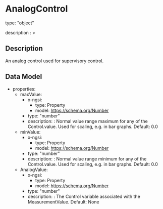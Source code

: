 # AnalogControl
type: "object"
description : >
## Description
An analog control used for supervisory control.

## Data Model
  - properties:
    - maxValue:
      - x-ngsi:
        - type: Property
        - model: https://schema.org/Number
      - type: "number"
      - description: : Normal value range maximum for any of the Control.value. Used for scaling, e.g. in bar graphs. Default: 0.0
    - minValue:
      - x-ngsi:
        - type: Property
        - model: https://schema.org/Number
      - type: "number"
      - description: : Normal value range minimum for any of the Control.value. Used for scaling, e.g. in bar graphs. Default: 0.0
    - AnalogValue:
      - x-ngsi:
        - type: Property
        - model: https://schema.org/Number
      - type: "number"
      - description: : The Control variable associated with the MeasurementValue. Default: None
